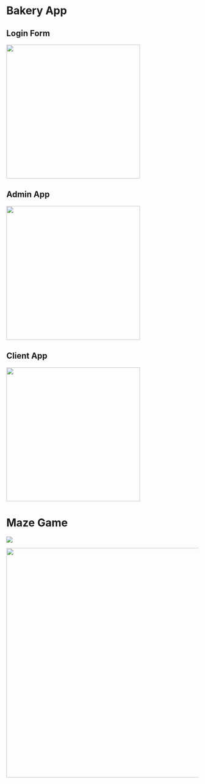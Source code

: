 <h1>Bakery App</h1>

<h2>Login Form</h2>
<img src="https://github.com/Tavi03/Proiecte_personale/assets/147004711/89f0f213-724a-4667-9122-2379943256ee" width="350">

<h2>Admin App</h2>
<img src="https://github.com/Tavi03/Proiecte_personale/assets/147004711/f2b9fc06-5067-4e69-8427-1ead34d5569b" width="350">

<h2>Client App</h2>
<img src="https://github.com/Tavi03/Proiecte_personale/assets/147004711/818d365a-6430-41d3-b443-773618a743d1" width="350">

<h1>Maze Game</h1>
<p><img src="https://github.com/Tavi03/Proiecte_personale/assets/147004711/e7789859-4a61-4a00-9d13-a20c8cccb3a9"></p>
<img src="https://github.com/Tavi03/Proiecte_personale/assets/147004711/fe8c277d-6f25-43fa-a573-df5fdfe9cffc" width="600">
